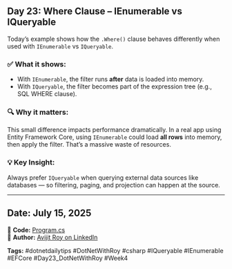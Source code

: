 ﻿## Day 23: Where Clause – IEnumerable vs IQueryable

Today’s example shows how the `.Where()` clause behaves differently when used with `IEnumerable` vs `IQueryable`.

### ✅ What it shows:

* With `IEnumerable`, the filter runs **after** data is loaded into memory.
* With `IQueryable`, the filter becomes part of the expression tree (e.g., SQL WHERE clause).

### 🔍 Why it matters:

This small difference impacts performance dramatically. In a real app using Entity Framework Core, using `IEnumerable` could load **all rows** into memory, then apply the filter. That’s a massive waste of resources.

### 💡 Key Insight:

Always prefer `IQueryable` when querying external data sources like databases — so filtering, paging, and projection can happen at the source.

---

## Date: July 15, 2025

🔗 **Code:** [Program.cs](./Program.cs)  
🔗 **Author:** [Avijit Roy on LinkedIn](https://www.linkedin.com/in/HeyAvijitRoy/)  

**Tags:** #dotnetdailytips #DotNetWithRoy #csharp #IQueryable #IEnumerable #EFCore #Day23\_DotNetWithRoy #Week4
